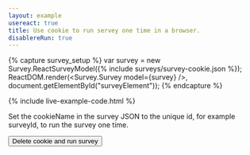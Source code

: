 ```yaml
---
layout: example
usereact: true
title: Use cookie to run servey one time in a browser.
disablereRun: true
---
```

{% capture survey_setup %}
var survey = new Survey.ReactSurveyModel({% include surveys/survey-cookie.json %});
ReactDOM.render(<Survey.Survey model={survey} />, document.getElementById("surveyElement"));
{% endcapture %}


{% include live-example-code.html %}
<div class="jumbotron">
    <p>
    Set the cookieName in the survey JSON to the unique id, for example surveyId, to run the survey one time.
    </p>
    <p>
    <input type="button" value="Delete cookie and run survey" onclick="survey.deleteCookie(); reRunSurvey();" />
    </p>
</div>
